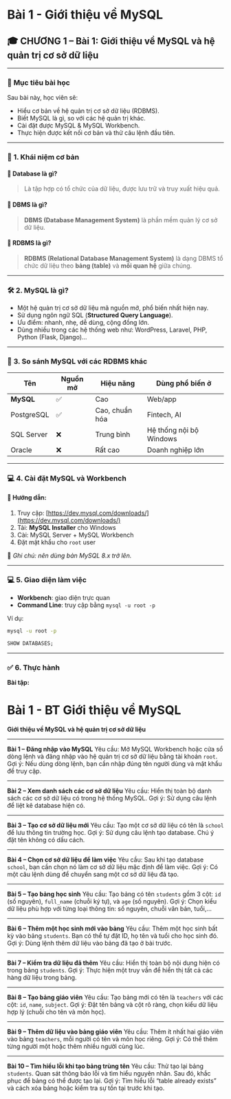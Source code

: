 # Bài 1 - Giới thiệu về MySQL

## 🎓 **CHƯƠNG 1 – Bài 1: Giới thiệu về MySQL và hệ quản trị cơ sở dữ liệu**

---

### 🎯 **Mục tiêu bài học**

Sau bài này, học viên sẽ:

* Hiểu cơ bản về hệ quản trị cơ sở dữ liệu (RDBMS).
* Biết MySQL là gì, so với các hệ quản trị khác.
* Cài đặt được MySQL & MySQL Workbench.
* Thực hiện được kết nối cơ bản và thử câu lệnh đầu tiên.

---

### 🧠 **1. Khái niệm cơ bản**

#### 🔹 Database là gì?

> Là tập hợp có tổ chức của dữ liệu, được lưu trữ và truy xuất hiệu quả.

#### 🔹 DBMS là gì?

> **DBMS (Database Management System)** là phần mềm quản lý cơ sở dữ liệu.

#### 🔹 RDBMS là gì?

> **RDBMS (Relational Database Management System)** là dạng DBMS tổ chức dữ liệu theo **bảng (table)** và **mối quan hệ** giữa chúng.

---

### 🛠 **2. MySQL là gì?**

* Một hệ quản trị cơ sở dữ liệu mã nguồn mở, phổ biến nhất hiện nay.
* Sử dụng ngôn ngữ SQL (**Structured Query Language**).
* Ưu điểm: nhanh, nhẹ, dễ dùng, cộng đồng lớn.
* Dùng nhiều trong các hệ thống web như: WordPress, Laravel, PHP, Python (Flask, Django)...

---

### 💬 **3. So sánh MySQL với các RDBMS khác**

| Tên        | Nguồn mở | Hiệu năng      | Dùng phổ biến ở         |
| ---------- | -------- | -------------- | ----------------------- |
| **MySQL**  | ✅        | Cao            | Web/app                 |
| PostgreSQL | ✅        | Cao, chuẩn hóa | Fintech, AI             |
| SQL Server | ❌        | Trung bình     | Hệ thống nội bộ Windows |
| Oracle     | ❌        | Rất cao        | Doanh nghiệp lớn        |

---

### 💻 **4. Cài đặt MySQL và Workbench**

#### 🔹 Hướng dẫn:

1. Truy cập: [https://dev.mysql.com/downloads/](https://dev.mysql.com/downloads/)
2. Tải: **MySQL Installer** cho Windows
3. Cài: MySQL Server + MySQL Workbench
4. Đặt mật khẩu cho `root` user

📌 *Ghi chú: nên dùng bản MySQL 8.x trở lên.*

---

### 💻 **5. Giao diện làm việc**

* **Workbench**: giao diện trực quan
* **Command Line**: truy cập bằng `mysql -u root -p`

Ví dụ:

```bash
mysql -u root -p
```

```sql
SHOW DATABASES;
```

---

### ✅ **6. Thực hành**

**Bài tập:**


# Bài 1 - BT Giới thiệu về MySQL

**Giới thiệu về MySQL và hệ quản trị cơ sở dữ liệu**

---

**Bài 1 – Đăng nhập vào MySQL**
Yêu cầu: Mở MySQL Workbench hoặc cửa sổ dòng lệnh và đăng nhập vào hệ quản trị cơ sở dữ liệu bằng tài khoản `root`.
Gợi ý: Nếu dùng dòng lệnh, bạn cần nhập đúng tên người dùng và mật khẩu để truy cập.

---

**Bài 2 – Xem danh sách các cơ sở dữ liệu**
Yêu cầu: Hiển thị toàn bộ danh sách các cơ sở dữ liệu có trong hệ thống MySQL.
Gợi ý: Sử dụng câu lệnh để liệt kê database hiện có.

---

**Bài 3 – Tạo cơ sở dữ liệu mới**
Yêu cầu: Tạo một cơ sở dữ liệu có tên là `school` để lưu thông tin trường học.
Gợi ý: Sử dụng câu lệnh tạo database. Chú ý đặt tên không có dấu cách.

---

**Bài 4 – Chọn cơ sở dữ liệu để làm việc**
Yêu cầu: Sau khi tạo database `school`, bạn cần chọn nó làm cơ sở dữ liệu mặc định để làm việc.
Gợi ý: Có một câu lệnh dùng để chuyển sang một cơ sở dữ liệu đã tạo.

---

**Bài 5 – Tạo bảng học sinh**
Yêu cầu: Tạo bảng có tên `students` gồm 3 cột: `id` (số nguyên), `full_name` (chuỗi ký tự), và `age` (số nguyên).
Gợi ý: Chọn kiểu dữ liệu phù hợp với từng loại thông tin: số nguyên, chuỗi văn bản, tuổi,...

---

**Bài 6 – Thêm một học sinh mới vào bảng**
Yêu cầu: Thêm một học sinh bất kỳ vào bảng `students`. Bạn có thể tự đặt ID, họ tên và tuổi cho học sinh đó.
Gợi ý: Dùng lệnh thêm dữ liệu vào bảng đã tạo ở bài trước.

---

**Bài 7 – Kiểm tra dữ liệu đã thêm**
Yêu cầu: Hiển thị toàn bộ nội dung hiện có trong bảng `students`.
Gợi ý: Thực hiện một truy vấn để hiển thị tất cả các hàng dữ liệu trong bảng.

---

**Bài 8 – Tạo bảng giáo viên**
Yêu cầu: Tạo bảng mới có tên là `teachers` với các cột: `id`, `name`, `subject`.
Gợi ý: Đặt tên bảng và cột rõ ràng, chọn kiểu dữ liệu hợp lý (chuỗi cho tên và môn học).

---

**Bài 9 – Thêm dữ liệu vào bảng giáo viên**
Yêu cầu: Thêm ít nhất hai giáo viên vào bảng `teachers`, mỗi người có tên và môn học riêng.
Gợi ý: Có thể thêm từng người một hoặc thêm nhiều người cùng lúc.

---

**Bài 10 – Tìm hiểu lỗi khi tạo bảng trùng tên**
Yêu cầu: Thử tạo lại bảng `students`. Quan sát thông báo lỗi và tìm hiểu nguyên nhân. Sau đó, khắc phục để bảng có thể được tạo lại.
Gợi ý: Tìm hiểu lỗi “table already exists” và cách xóa bảng hoặc kiểm tra sự tồn tại trước khi tạo.






